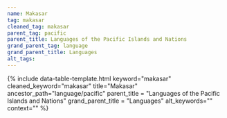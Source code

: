 ```yaml
---
name: Makasar
tag: makasar
cleaned_tag: makasar
parent_tag: pacific
parent_title: Languages of the Pacific Islands and Nations
grand_parent_tag: language
grand_parent_title: Languages
alt_tags: 
---
```


{% include data-table-template.html 
  keyword="makasar" 
  cleaned_keyword="makasar" 
  title="Makasar"
  ancestor_path="language/pacific" 
  parent_title = "Languages of the Pacific Islands and Nations"
  grand_parent_title = "Languages"
  alt_keywords=""
  context=""
%}

